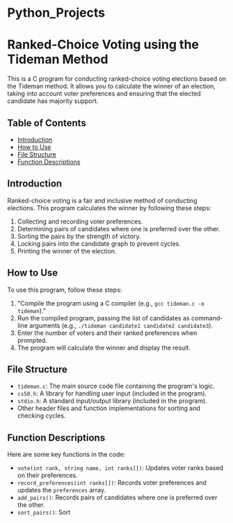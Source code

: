 # Python_Projects
# Ranked-Choice Voting using the Tideman Method

This is a C program for conducting ranked-choice voting elections based on the Tideman method. It allows you to calculate the winner of an election, taking into account voter preferences and ensuring that the elected candidate has majority support.

## Table of Contents

- [Introduction](#introduction)
- [How to Use](#how-to-use)
- [File Structure](#file-structure)
- [Function Descriptions](#function-descriptions)

## Introduction

Ranked-choice voting is a fair and inclusive method of conducting elections. This program calculates the winner by following these steps:
1. Collecting and recording voter preferences.
2. Determining pairs of candidates where one is preferred over the other.
3. Sorting the pairs by the strength of victory.
4. Locking pairs into the candidate graph to prevent cycles.
5. Printing the winner of the election.

## How to Use

To use this program, follow these steps:

1. "Compile the program using a C compiler (e.g., `gcc tideman.c -o tideman`)."
2. Run the compiled program, passing the list of candidates as command-line arguments (e.g., `./tideman candidate1 candidate2 candidate3`).
3. Enter the number of voters and their ranked preferences when prompted.
4. The program will calculate the winner and display the result.

## File Structure

- `tideman.c`: The main source code file containing the program's logic.
- `cs50.h`: A library for handling user input (included in the program).
- `stdio.h`: A standard input/output library (included in the program).
- Other header files and function implementations for sorting and checking cycles.

## Function Descriptions

Here are some key functions in the code:

- `vote(int rank, string name, int ranks[])`: Updates voter ranks based on their preferences.
- `record_preferences(int ranks[])`: Records voter preferences and updates the `preferences` array.
- `add_pairs()`: Records pairs of candidates where one is preferred over the other.
- `sort_pairs()`: Sort
